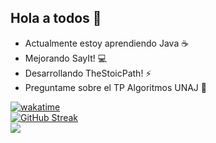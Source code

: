 ## Hola a todos 👋
  - Actualmente estoy aprendiendo Java :coffee: 
  - Mejorando SayIt! :computer:
  - Desarrollando TheStoicPath! ⚡
  - Preguntame sobre el TP Algoritmos UNAJ 💬
   
[![wakatime](https://wakatime.com/badge/user/2c637c62-33b6-466c-8ef4-ec0e42de03a2.svg)](https://wakatime.com/@2c637c62-33b6-466c-8ef4-ec0e42de03a2)
<br>
[![GitHub Streak](https://streak-stats.demolab.com/?user=LovisottoSantiago)](https://git.io/streak-stats)
<br>
<img src="https://github-readme-stats.vercel.app/api/top-langs/?username=LovisottoSantiago"/>

<!--
**LovisottoSantiago/LovisottoSantiago** is a ✨ _special_ ✨ repository because its `README.md` (this file) appears on your GitHub profile.

Here are some ideas to get you started:

- 🔭 I’m currently working on ...
- 🌱 I’m currently learning ...
- 👯 I’m looking to collaborate on ...
- 🤔 I’m looking for help with ...
- 💬 Ask me about ...
- 📫 How to reach me: ...
- 😄 Pronouns: ...
- ⚡ Fun fact: ...
-->
